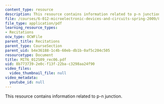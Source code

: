 ```yaml
---
content_type: resource
description: This resource contains information related to p-n junction.
file: /courses/6-012-microelectronic-devices-and-circuits-spring-2009/8b7737392e0cf13f22bac3298aa24f90_MIT6_012S09_rec06.pdf
file_type: application/pdf
learning_resource_types:
- Recitations
ocw_type: OCWFile
parent_title: Recitations
parent_type: CourseSection
parent_uid: b4e36188-1c4b-60eb-db1b-0af5c204c505
resourcetype: Document
title: MIT6_012S09_rec06.pdf
uid: 8b773739-2e0c-f13f-22ba-c3298aa24f90
video_files:
  video_thumbnail_file: null
video_metadata:
  youtube_id: null
---
```

This resource contains information related to p-n junction.

